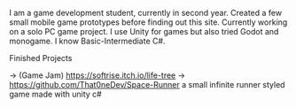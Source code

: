 I am a game development student, currently in second year. Created a few small mobile game prototypes before finding out this site. 
Currently working on a solo PC game project. I use Unity for games but also tried Godot and monogame. I know Basic-Intermediate C#.

Finished Projects

-> (Game Jam) https://softrise.itch.io/life-tree
-> https://github.com/That0neDev/Space-Runner a small infinite runner styled game made with unity c#

<!---
That0neDev/That0neDev is a ✨ special ✨ repository because its `README.md` (this file) appears on your GitHub profile.
You can click the Preview link to take a look at your changes.
--->
